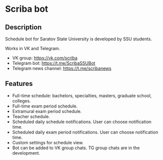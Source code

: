 # Scriba bot

## Description

Schedule bot for Saratov State University is developed by SSU students.

Works in VK and Telegram.

* VK group: https://vk.com/scriba
* Telegram bot: https://t.me/ScribaSSUBot
* Telegram news channel: https://t.me/scribanews

## Features

* Full-time schedule: bachelors, specialties, masters, graduate school, colleges.
* Full-time exam period schedule.
* Extramural exam period schedule.
* Teacher schedule.
* Scheduled daily schedule notifications. User can choose notification time.
* Scheduled daily exam period notifications. User can choose notification time.
* Custom settings for schedule view.
* Bot can be added to VK group chats. TG group chats are in the development.